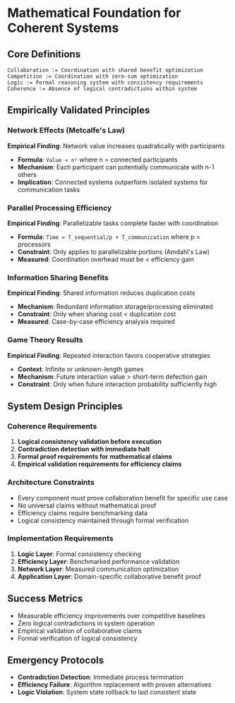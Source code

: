 # Mathematical Foundation for Coherent Systems

## Core Definitions

```
Collaboration := Coordination with shared benefit optimization
Competition := Coordination with zero-sum optimization
Logic := Formal reasoning system with consistency requirements
Coherence := Absence of logical contradictions within system
```

## Empirically Validated Principles

### Network Effects (Metcalfe's Law)
**Empirical Finding**: Network value increases quadratically with participants
- **Formula**: `Value ∝ n²` where n = connected participants
- **Mechanism**: Each participant can potentially communicate with n-1 others
- **Implication**: Connected systems outperform isolated systems for communication tasks

### Parallel Processing Efficiency
**Empirical Finding**: Parallelizable tasks complete faster with coordination
- **Formula**: `Time = T_sequential/p + T_communication` where p = processors
- **Constraint**: Only applies to parallelizable portions (Amdahl's Law)
- **Measured**: Coordination overhead must be < efficiency gain

### Information Sharing Benefits
**Empirical Finding**: Shared information reduces duplication costs
- **Mechanism**: Redundant information storage/processing eliminated
- **Constraint**: Only when sharing cost < duplication cost
- **Measured**: Case-by-case efficiency analysis required

### Game Theory Results
**Empirical Finding**: Repeated interaction favors cooperative strategies
- **Context**: Infinite or unknown-length games
- **Mechanism**: Future interaction value > short-term defection gain
- **Constraint**: Only when future interaction probability sufficiently high

## System Design Principles

### Coherence Requirements
1. **Logical consistency validation before execution**
2. **Contradiction detection with immediate halt**
3. **Formal proof requirements for mathematical claims**
4. **Empirical validation requirements for efficiency claims**

### Architecture Constraints
- Every component must prove collaboration benefit for specific use case
- No universal claims without mathematical proof
- Efficiency claims require benchmarking data
- Logical consistency maintained through formal verification

### Implementation Requirements
1. **Logic Layer**: Formal consistency checking
2. **Efficiency Layer**: Benchmarked performance validation
3. **Network Layer**: Measured communication optimization
4. **Application Layer**: Domain-specific collaborative benefit proof

## Success Metrics
- Measurable efficiency improvements over competitive baselines
- Zero logical contradictions in system operation
- Empirical validation of collaborative claims
- Formal verification of logical consistency

## Emergency Protocols
- **Contradiction Detection**: Immediate process termination
- **Efficiency Failure**: Algorithm replacement with proven alternatives
- **Logic Violation**: System state rollback to last consistent state